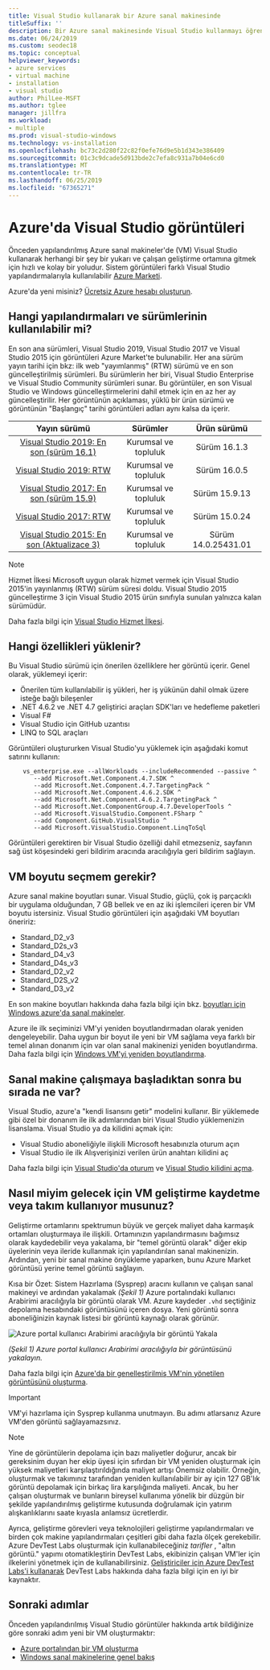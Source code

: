 ```yaml
---
title: Visual Studio kullanarak bir Azure sanal makinesinde
titleSuffix: ''
description: Bir Azure sanal makinesinde Visual Studio kullanmayı öğrenin
ms.date: 06/24/2019
ms.custom: seodec18
ms.topic: conceptual
helpviewer_keywords:
- azure services
- virtual machine
- installation
- visual studio
author: PhilLee-MSFT
ms.author: tglee
manager: jillfra
ms.workload:
- multiple
ms.prod: visual-studio-windows
ms.technology: vs-installation
ms.openlocfilehash: bc73c2d280f22c82f0efe76d9e5b1d343e386409
ms.sourcegitcommit: 01c3c9dcade5d913bde2c7efa8c931a7b04e6cd0
ms.translationtype: MT
ms.contentlocale: tr-TR
ms.lasthandoff: 06/25/2019
ms.locfileid: "67365271"
---
```

# <a id="top"> </a> Azure'da Visual Studio görüntüleri

Önceden yapılandırılmış Azure sanal makineler'de (VM) Visual Studio kullanarak herhangi bir şey bir yukarı ve çalışan geliştirme ortamına gitmek için hızlı ve kolay bir yoludur. Sistem görüntüleri farklı Visual Studio yapılandırmalarıyla kullanılabilir [Azure Marketi](https://azuremarketplace.microsoft.com/marketplace/apps/category/compute?filters=virtual-machine-images%3Bmicrosoft%3Bwindows&page=1&subcategories=application-infrastructure).

Azure'da yeni misiniz? [Ücretsiz Azure hesabı oluşturun](https://azure.microsoft.com/free).

## <a name="what-configurations-and-versions-are-available"></a>Hangi yapılandırmaları ve sürümlerinin kullanılabilir mi?

En son ana sürümleri, Visual Studio 2019, Visual Studio 2017 ve Visual Studio 2015 için görüntüleri Azure Market'te bulunabilir.  Her ana sürüm yayın tarihi için bkz: ilk web "yayımlanmış" (RTW) sürümü ve en son güncelleştirilmiş sürümleri.  Bu sürümlerin her biri, Visual Studio Enterprise ve Visual Studio Community sürümleri sunar.  Bu görüntüler, en son Visual Studio ve Windows güncelleştirmelerini dahil etmek için en az her ay güncelleştirilir.  Her görüntünün açıklaması, yüklü bir ürün sürümü ve görüntünün "Başlangıç" tarihi görüntüleri adları aynı kalsa da içerir.

| Yayın sürümü                                                                                                                                          | Sürümler              |    Ürün sürümü    |
|:--------------------------------------------------------------------------------------------------------------------------------------------------------:|:---------------------:|:-----------------------:|
| [Visual Studio 2019: En son (sürüm 16.1)](https://azuremarketplace.microsoft.com/marketplace/apps/microsoftvisualstudio.visualstudio2019latest?tab=Overview) | Kurumsal ve topluluk | Sürüm 16.1.3    |
| [Visual Studio 2019: RTW](https://azuremarketplace.microsoft.com/marketplace/apps/microsoftvisualstudio.visualstudio2019?tab=Overview)                         | Kurumsal ve topluluk | Sürüm 16.0.5    |
| [Visual Studio 2017: En son (sürüm 15.9)](https://azuremarketplace.microsoft.com/marketplace/apps/microsoftvisualstudio.visualstudio?tab=Overview)           | Kurumsal ve topluluk | Sürüm 15.9.13   |
| [Visual Studio 2017: RTW](https://azuremarketplace.microsoft.com/marketplace/apps/microsoftvisualstudio.visualstudio?tab=Overview)                             | Kurumsal ve topluluk | Sürüm 15.0.24   |
| [Visual Studio 2015: En son (Aktualizace 3)](https://azuremarketplace.microsoft.com/marketplace/apps/microsoftvisualstudio.visualstudio?tab=Overview)               | Kurumsal ve topluluk | Sürüm 14.0.25431.01 |

> [!NOTE]
> Hizmet İlkesi Microsoft uygun olarak hizmet vermek için Visual Studio 2015'in yayınlanmış (RTW) sürüm süresi doldu. Visual Studio 2015 güncelleştirme 3 için Visual Studio 2015 ürün sınıfıyla sunulan yalnızca kalan sürümüdür.

Daha fazla bilgi için [Visual Studio Hizmet İlkesi](/visualstudio/productinfo/vs-servicing-vs).

## <a name="what-features-are-installed"></a>Hangi özellikleri yüklenir?

Bu Visual Studio sürümü için önerilen özelliklere her görüntü içerir. Genel olarak, yüklemeyi içerir:

* Önerilen tüm kullanılabilir iş yükleri, her iş yükünün dahil olmak üzere isteğe bağlı bileşenler
* .NET 4.6.2 ve .NET 4.7 geliştirici araçları SDK'ları ve hedefleme paketleri
* Visual F#
* Visual Studio için GitHub uzantısı
* LINQ to SQL araçları

Görüntüleri oluştururken Visual Studio'yu yüklemek için aşağıdaki komut satırını kullanın:

```shell
    vs_enterprise.exe --allWorkloads --includeRecommended --passive ^
       --add Microsoft.Net.Component.4.7.SDK ^
       --add Microsoft.Net.Component.4.7.TargetingPack ^
       --add Microsoft.Net.Component.4.6.2.SDK ^
       --add Microsoft.Net.Component.4.6.2.TargetingPack ^
       --add Microsoft.Net.ComponentGroup.4.7.DeveloperTools ^
       --add Microsoft.VisualStudio.Component.FSharp ^
       --add Component.GitHub.VisualStudio ^
       --add Microsoft.VisualStudio.Component.LinqToSql
```

Görüntüleri gerektiren bir Visual Studio özelliği dahil etmezseniz, sayfanın sağ üst köşesindeki geri bildirim aracında aracılığıyla geri bildirim sağlayın.

## <a name="what-size-vm-should-i-choose"></a>VM boyutu seçmem gerekir?

Azure sanal makine boyutları sunar. Visual Studio, güçlü, çok iş parçacıklı bir uygulama olduğundan, 7 GB bellek ve en az iki işlemcileri içeren bir VM boyutu istersiniz. Visual Studio görüntüleri için aşağıdaki VM boyutları öneririz:

* Standard_D2_v3
* Standard_D2s_v3
* Standard_D4_v3
* Standard_D4s_v3
* Standard_D2_v2
* Standard_D2S_v2
* Standard_D3_v2

En son makine boyutları hakkında daha fazla bilgi için bkz. [boyutları için Windows azure'da sanal makineler](/azure/virtual-machines/windows/sizes).

Azure ile ilk seçiminizi VM'yi yeniden boyutlandırmadan olarak yeniden dengeleyebilir. Daha uygun bir boyut ile yeni bir VM sağlama veya farklı bir temel alınan donanım için var olan sanal makinenizi yeniden boyutlandırma. Daha fazla bilgi için [Windows VM'yi yeniden boyutlandırma](/azure/virtual-machines/windows/resize-vm).

## <a name="after-the-vm-is-running-whats-next"></a>Sanal makine çalışmaya başladıktan sonra bu sırada ne var?

Visual Studio, azure'a "kendi lisansını getir" modelini kullanır. Bir yüklemede gibi özel bir donanım ile ilk adımlarından biri Visual Studio yüklemenizin lisanslama. Visual Studio ya da kilidini açmak için:
- Visual Studio aboneliğiyle ilişkili Microsoft hesabınızla oturum açın
- Visual Studio ile ilk Alışverişinizi verilen ürün anahtarı kilidini aç

Daha fazla bilgi için [Visual Studio'da oturum](../ide/signing-in-to-visual-studio.md) ve [Visual Studio kilidini açma](../ide/how-to-unlock-visual-studio.md).

## <a name="how-do-i-save-the-development-vm-for-future-or-team-use"></a>Nasıl miyim gelecek için VM geliştirme kaydetme veya takım kullanıyor musunuz?

Geliştirme ortamlarını spektrumun büyük ve gerçek maliyet daha karmaşık ortamları oluşturmaya ile ilişkili. Ortamınızın yapılandırmasını bağımsız olarak kaydedebilir veya yakalama, bir "temel görüntü olarak" diğer ekip üyelerinin veya ileride kullanmak için yapılandırılan sanal makinenizin. Ardından, yeni bir sanal makine önyükleme yaparken, bunu Azure Market görüntüsü yerine temel görüntü sağlayın.

Kısa bir Özet: Sistem Hazırlama (Sysprep) aracını kullanın ve çalışan sanal makineyi ve ardından yakalamak *(Şekil 1)* Azure portalındaki kullanıcı Arabirimi aracılığıyla bir görüntü olarak VM. Azure kaydeder `.vhd` seçtiğiniz depolama hesabındaki görüntüsünü içeren dosya. Yeni görüntü sonra aboneliğinizin kaynak listesi bir görüntü kaynağı olarak görünür.

![Azure portal kullanıcı Arabirimi aracılığıyla bir görüntü Yakala](media/capture-vm.png)

*(Şekil 1) Azure portal kullanıcı Arabirimi aracılığıyla bir görüntüsünü yakalayın.*

Daha fazla bilgi için [Azure'da bir genelleştirilmiş VM'nin yönetilen görüntüsünü oluşturma](/azure/virtual-machines/windows/capture-image-resource).

> [!IMPORTANT]
> VM'yi hazırlama için Sysprep kullanma unutmayın. Bu adımı atlarsanız Azure VM'den görüntü sağlayamazsınız.

> [!NOTE]
> Yine de görüntülerin depolama için bazı maliyetler doğurur, ancak bir gereksinim duyan her ekip üyesi için sıfırdan bir VM yeniden oluşturmak için yüksek maliyetleri karşılaştırıldığında maliyet artışı Önemsiz olabilir. Örneğin, oluşturmak ve takımınız tarafından yeniden kullanılabilir bir ay için 127 GB'lık görüntü depolamak için birkaç lira karşılığında maliyeti. Ancak, bu her çalışan oluşturmak ve bunların bireysel kullanıma yönelik bir düzgün bir şekilde yapılandırılmış geliştirme kutusunda doğrulamak için yatırım alışkanlıklarını saate kıyasla anlamsız ücretlerdir.

Ayrıca, geliştirme görevleri veya teknolojileri geliştirme yapılandırmaları ve birden çok makine yapılandırmaları çeşitleri gibi daha fazla ölçek gerekebilir. Azure DevTest Labs oluşturmak için kullanabileceğiniz _tarifler_ , "altın görüntü." yapımı otomatikleştirin DevTest Labs, ekibinizin çalışan VM'ler için ilkelerini yönetmek için de kullanabilirsiniz. [Geliştiriciler için Azure DevTest Labs'i kullanarak](/azure/devtest-lab/devtest-lab-developer-lab) DevTest Labs hakkında daha fazla bilgi için en iyi bir kaynaktır.

## <a name="next-steps"></a>Sonraki adımlar

Önceden yapılandırılmış Visual Studio görüntüler hakkında artık bildiğinize göre sonraki adım yeni bir VM oluşturmaktır:

* [Azure portalından bir VM oluşturma](/azure/virtual-machines/windows/quick-create-portal)
* [Windows sanal makinelerine genel bakış](/azure/virtual-machines/windows/overview)
